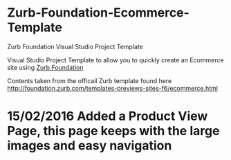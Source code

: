 # Zurb-Foundation-Ecommerce-Template
Zurb Foundation Visual Studio Project Template

Visual Studio Project Template to allow you to quickly create an Ecommerce site using [Zurb Foundation](http://foundation.zurb.com/)

Contents taken from the officail Zurb template found here http://foundation.zurb.com/templates-previews-sites-f6/ecommerce.html

# 15/02/2016 Added a Product View Page, this page keeps with the large images and easy navigation
